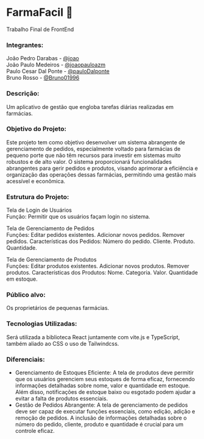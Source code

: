 # FarmaFacil :pill:
Trabalho Final de FrontEnd

### Integrantes:
João Pedro Darabas - [@joao](https://github.com/jpdarabas)<br>
João Paulo Medeiros - [@joaopauloazm](https://github.com/joaopauloazm)<br>
Paulo Cesar Dal Ponte - [@pauloDalponte](https://github.com/pauloDalponte)<br>
Bruno Rosso - [@Bruno01996](https://github.com/Bruno01996)<br>

### Descrição:
Um aplicativo de gestão que engloba tarefas diárias realizadas em farmácias.
  
### Objetivo do Projeto:
  Este projeto tem como objetivo desenvolver um sistema abrangente de gerenciamento de pedidos, especialmente voltado para farmácias de pequeno porte que não têm recursos para investir em sistemas muito robustos e de alto valor. O sistema proporcionará funcionalidades abrangentes para gerir pedidos e produtos, visando aprimorar a eficiência e organização das operações dessas farmácias, permitindo uma gestão mais acessível e econômica.

### Estrutura do Projeto:
Tela de Login de Usuários<br /> 
  Função: Permitir que os usuários façam login no sistema.

Tela de Gerenciamento de Pedidos<br /> 
  Funções:
  Editar pedidos existentes.
  Adicionar novos pedidos.
  Remover pedidos.
  Características dos Pedidos:
  Número do pedido.
  Cliente.
  Produto.
  Quantidade.

Tela de Gerenciamento de Produtos<br /> 
  Funções:
  Editar produtos existentes.
  Adicionar novos produtos.
  Remover produtos.
  Características dos Produtos:
  Nome.
  Categoria.
  Valor.
  Quantidade em estoque.

### Público alvo:
Os proprietários de pequenas farmácias.

### Tecnologias Utilizadas:
Será utilizada a biblioteca React juntamente com vite.js e TypeScript, também aliado ao CSS o uso de Tailwindcss.

### Diferenciais:
- Gerenciamento de Estoques Eficiente: A tela de produtos deve permitir que os usuários gerenciem seus estoques de forma eficaz, fornecendo informações detalhadas sobre nome, valor e quantidade em estoque. Além disso, notificações de estoque baixo ou esgotado podem ajudar a evitar a falta de produtos essenciais.
- Gestão de Pedidos Abrangente: A tela de gerenciamento de pedidos deve ser capaz de executar funções essenciais, como edição, adição e remoção de pedidos. A inclusão de informações detalhadas sobre o número do pedido, cliente, produto e quantidade é crucial para um controle eficaz.
